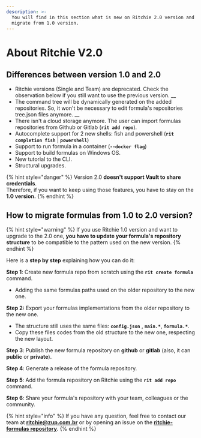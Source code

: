 ```yaml
---
description: >-
  You will find in this section what is new on Ritchie 2.0 version and how to
  migrate from 1.0 version.
---
```


# About Ritchie V2.0

## **Differences between version 1.0 and 2.0**

* Ritchie versions \(Single and Team\) are deprecated. Check the observation below if you still want to use the previous version. __
* The command tree will be dynamically generated on the added repositories. So, it won't be necessary to edit formula's repositories tree.json files anymore. __
* There isn't a cloud storage anymore. The user can import formulas repositories from Github or Gitlab \(**`rit add repo`**\). 
* Autocomplete support for 2 new shells: fish and powershell \(**`rit completion fish`** \| **`powershell`**\) 
* Support to run formula in a container \(**`--docker flag`**\) 
* Support to build formulas on Windows OS. 
* New tutorial to the CLI. 
* Structural upgrades.

{% hint style="danger" %}
Version 2.0 **doesn't support Vault to share credentials**.  
Therefore, if you want to keep using those features, you have to stay on the **1.0 version.**
{% endhint %}

## How to migrate formulas from 1.0 to 2.0 version?

{% hint style="warning" %}
If you use Ritchie 1.0 version and want to upgrade to the 2.0 one, **you have to update your formula's repository structure** to be compatible to the pattern used on the new version.
{% endhint %}

Here is a **step by step** explaining how you can do it:

**Step 1**: Create  new formula repo from scratch using the **`rit create formula`** command.

* Adding the same formulas paths used on the older repository to the new one.

**Step 2:** Export your formulas implementations from the older repository to the new one.

* The structure still uses the same files: **`config.json`** , **`main.*`**, **`formula.*`**.
* Copy these files codes from the old structure to the new one, respecting the new layout.

**Step 3**: Publish the new formula repository on **github** or **gitlab** \(also, it can **public** or **private**\).

**Step 4**: Generate a release of the formula repository.

**Step 5**: Add the formula repository on Ritchie using the **`rit add repo`** command.

**Step 6**: Share your formula's repository with your team, colleagues or the community.

{% hint style="info" %}
If you have any question, feel free to contact our team at **ritchie@zup.com.br** or by opening an issue on the [**ritchie-formulas repository**](https://github.com/ZupIT/ritchie-formulas).
{% endhint %}

